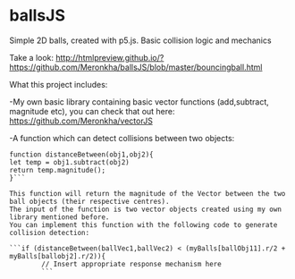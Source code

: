 # ballsJS
Simple 2D balls, created with p5.js. Basic collision logic and mechanics

Take a look:
http://htmlpreview.github.io/?https://github.com/Meronkha/ballsJS/blob/master/bouncingball.html

What this project includes:

   -My own basic library containing basic vector functions (add,subtract, magnitude etc), you can check that out here:
    https://github.com/Meronkha/vectorJS
  
  -A function which can detect collisions between two objects:
  
  ```JS
  function distanceBetween(obj1,obj2){
  let temp = obj1.subtract(obj2)
  return temp.magnitude();
  }```
  
  This function will return the magnitude of the Vector between the two ball objects (their respective centres).
  The input of the function is two vector objects created using my own library mentioned before. 
  You can implement this function with the following code to generate collision detection:
  
  ```if (distanceBetween(ballVec1,ballVec2) < (myBalls[ballObj11].r/2 + myBalls[ballobj2].r/2)){
          // Insert appropriate response mechanism here
          ```
